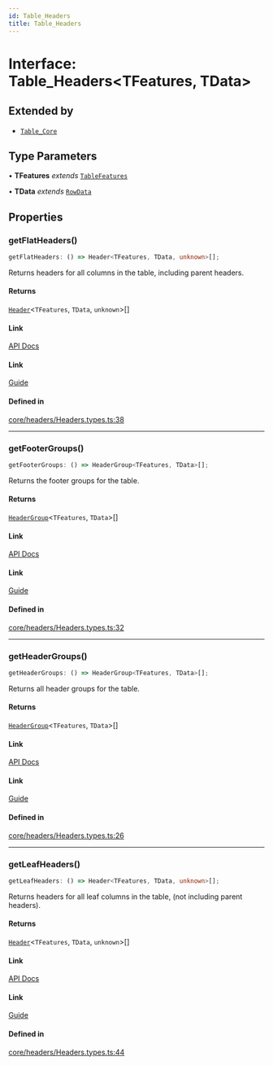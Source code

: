 ```yaml
---
id: Table_Headers
title: Table_Headers
---
```


# Interface: Table\_Headers\<TFeatures, TData\>

## Extended by

- [`Table_Core`](table_core.md)

## Type Parameters

• **TFeatures** *extends* [`TableFeatures`](tablefeatures.md)

• **TData** *extends* [`RowData`](../type-aliases/rowdata.md)

## Properties

### getFlatHeaders()

```ts
getFlatHeaders: () => Header<TFeatures, TData, unknown>[];
```

Returns headers for all columns in the table, including parent headers.

#### Returns

[`Header`](../type-aliases/header.md)\<`TFeatures`, `TData`, `unknown`\>[]

#### Link

[API Docs](https://tanstack.com/table/v8/docs/api/core/headers#getflatheaders)

#### Link

[Guide](https://tanstack.com/table/v8/docs/guide/headers)

#### Defined in

[core/headers/Headers.types.ts:38](https://github.com/TanStack/table/blob/b1e6b79157b0debc7222660572b06c8b857f4605/packages/table-core/src/core/headers/Headers.types.ts#L38)

***

### getFooterGroups()

```ts
getFooterGroups: () => HeaderGroup<TFeatures, TData>[];
```

Returns the footer groups for the table.

#### Returns

[`HeaderGroup`](headergroup.md)\<`TFeatures`, `TData`\>[]

#### Link

[API Docs](https://tanstack.com/table/v8/docs/api/core/headers#getfootergroups)

#### Link

[Guide](https://tanstack.com/table/v8/docs/guide/headers)

#### Defined in

[core/headers/Headers.types.ts:32](https://github.com/TanStack/table/blob/b1e6b79157b0debc7222660572b06c8b857f4605/packages/table-core/src/core/headers/Headers.types.ts#L32)

***

### getHeaderGroups()

```ts
getHeaderGroups: () => HeaderGroup<TFeatures, TData>[];
```

Returns all header groups for the table.

#### Returns

[`HeaderGroup`](headergroup.md)\<`TFeatures`, `TData`\>[]

#### Link

[API Docs](https://tanstack.com/table/v8/docs/api/core/headers#getheadergroups)

#### Link

[Guide](https://tanstack.com/table/v8/docs/guide/headers)

#### Defined in

[core/headers/Headers.types.ts:26](https://github.com/TanStack/table/blob/b1e6b79157b0debc7222660572b06c8b857f4605/packages/table-core/src/core/headers/Headers.types.ts#L26)

***

### getLeafHeaders()

```ts
getLeafHeaders: () => Header<TFeatures, TData, unknown>[];
```

Returns headers for all leaf columns in the table, (not including parent headers).

#### Returns

[`Header`](../type-aliases/header.md)\<`TFeatures`, `TData`, `unknown`\>[]

#### Link

[API Docs](https://tanstack.com/table/v8/docs/api/core/headers#getleafheaders)

#### Link

[Guide](https://tanstack.com/table/v8/docs/guide/headers)

#### Defined in

[core/headers/Headers.types.ts:44](https://github.com/TanStack/table/blob/b1e6b79157b0debc7222660572b06c8b857f4605/packages/table-core/src/core/headers/Headers.types.ts#L44)
